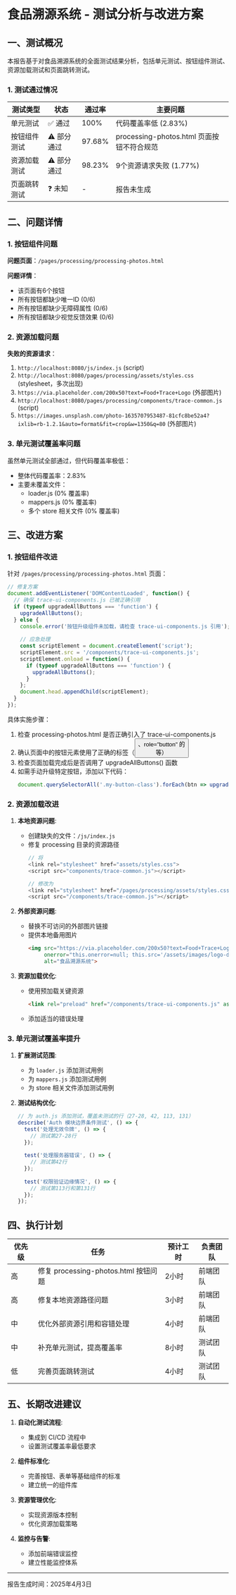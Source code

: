 # 食品溯源系统 - 测试分析与改进方案

## 一、测试概况

本报告基于对食品溯源系统的全面测试结果分析，包括单元测试、按钮组件测试、资源加载测试和页面跳转测试。

### 1. 测试通过情况

| 测试类型 | 状态 | 通过率 | 主要问题 |
|---------|------|-------|---------|
| 单元测试 | ✅ 通过 | 100% | 代码覆盖率低 (2.83%) |
| 按钮组件测试 | ⚠️ 部分通过 | 97.68% | processing-photos.html 页面按钮不符合规范 |
| 资源加载测试 | ⚠️ 部分通过 | 98.23% | 9个资源请求失败 (1.77%) |
| 页面跳转测试 | ❓ 未知 | - | 报告未生成 |

## 二、问题详情

### 1. 按钮组件问题

**问题页面**：`/pages/processing/processing-photos.html`

**问题详情**：
- 该页面有6个按钮
- 所有按钮都缺少唯一ID (0/6)
- 所有按钮都缺少无障碍属性 (0/6)
- 所有按钮都缺少视觉反馈效果 (0/6)

### 2. 资源加载问题

**失败的资源请求**：
1. `http://localhost:8080/js/index.js` (script)
2. `http://localhost:8080/pages/processing/assets/styles.css` (stylesheet，多次出现)
3. `https://via.placeholder.com/200x50?text=Food+Trace+Logo` (外部图片)
4. `http://localhost:8080/pages/processing/components/trace-common.js` (script)
5. `https://images.unsplash.com/photo-1635707953487-81cfc8be52a4?ixlib=rb-1.2.1&auto=format&fit=crop&w=1350&q=80` (外部图片)

### 3. 单元测试覆盖率问题

虽然单元测试全部通过，但代码覆盖率极低：
- 整体代码覆盖率：2.83%
- 主要未覆盖文件：
  - loader.js (0% 覆盖率)
  - mappers.js (0% 覆盖率)
  - 多个 store 相关文件 (0% 覆盖率)

## 三、改进方案

### 1. 按钮组件改进

针对 `/pages/processing/processing-photos.html` 页面：

```javascript
// 修复方案
document.addEventListener('DOMContentLoaded', function() {
  // 确保 trace-ui-components.js 已被正确引用
  if (typeof upgradeAllButtons === 'function') {
    upgradeAllButtons();
  } else {
    console.error('按钮升级组件未加载，请检查 trace-ui-components.js 引用');
    
    // 应急处理
    const scriptElement = document.createElement('script');
    scriptElement.src = '/components/trace-ui-components.js';
    scriptElement.onload = function() {
      if (typeof upgradeAllButtons === 'function') {
        upgradeAllButtons();
      }
    };
    document.head.appendChild(scriptElement);
  }
});
```

具体实施步骤：
1. 检查 processing-photos.html 是否正确引入了 trace-ui-components.js
2. 确认页面中的按钮元素使用了正确的标签（<button>、role="button" 的 <div> 等）
3. 检查页面加载完成后是否调用了 upgradeAllButtons() 函数
4. 如需手动升级特定按钮，添加以下代码：
   ```javascript
   document.querySelectorAll('.my-button-class').forEach(btn => upgradeExistingButton(btn));
   ```

### 2. 资源加载改进

1. **本地资源问题**:
   - 创建缺失的文件：`/js/index.js`
   - 修复 processing 目录的资源路径
     ```javascript
     // 将
     <link rel="stylesheet" href="assets/styles.css">
     <script src="components/trace-common.js"></script>
     
     // 修改为
     <link rel="stylesheet" href="/pages/processing/assets/styles.css">
     <script src="/components/trace-common.js"></script>
     ```

2. **外部资源问题**:
   - 替换不可访问的外部图片链接
   - 提供本地备用图片
     ```html
     <img src="https://via.placeholder.com/200x50?text=Food+Trace+Logo" 
          onerror="this.onerror=null; this.src='/assets/images/logo-default.png';" 
          alt="食品溯源系统">
     ```

3. **资源加载优化**:
   - 使用预加载关键资源
     ```html
     <link rel="preload" href="/components/trace-ui-components.js" as="script">
     ```
   - 添加适当的错误处理

### 3. 单元测试覆盖率提升

1. **扩展测试范围**:
   - 为 `loader.js` 添加测试用例
   - 为 `mappers.js` 添加测试用例
   - 为 store 相关文件添加测试用例

2. **测试结构优化**:
   ```javascript
   // 为 auth.js 添加测试，覆盖未测试的行（27-28, 42, 113, 131）
   describe('Auth 模块边界条件测试', () => {
     test('处理无效令牌', () => {
       // 测试第27-28行
     });
     
     test('处理服务器错误', () => {
       // 测试第42行
     });
     
     test('权限验证边缘情况', () => {
       // 测试第113行和第131行
     });
   });
   ```

## 四、执行计划

| 优先级 | 任务 | 预计工时 | 负责团队 |
|-------|------|---------|---------|
| 高 | 修复 processing-photos.html 按钮问题 | 2小时 | 前端团队 |
| 高 | 修复本地资源路径问题 | 3小时 | 前端团队 |
| 中 | 优化外部资源引用和容错处理 | 4小时 | 前端团队 |
| 中 | 补充单元测试，提高覆盖率 | 8小时 | 测试团队 |
| 低 | 完善页面跳转测试 | 4小时 | 测试团队 |

## 五、长期改进建议

1. **自动化测试流程**:
   - 集成到 CI/CD 流程中
   - 设置测试覆盖率最低要求

2. **组件标准化**:
   - 完善按钮、表单等基础组件的标准
   - 建立统一的组件库

3. **资源管理优化**:
   - 实现资源版本控制
   - 优化资源加载策略

4. **监控与告警**:
   - 添加前端错误监控
   - 建立性能监控体系

---

报告生成时间：2025年4月3日 